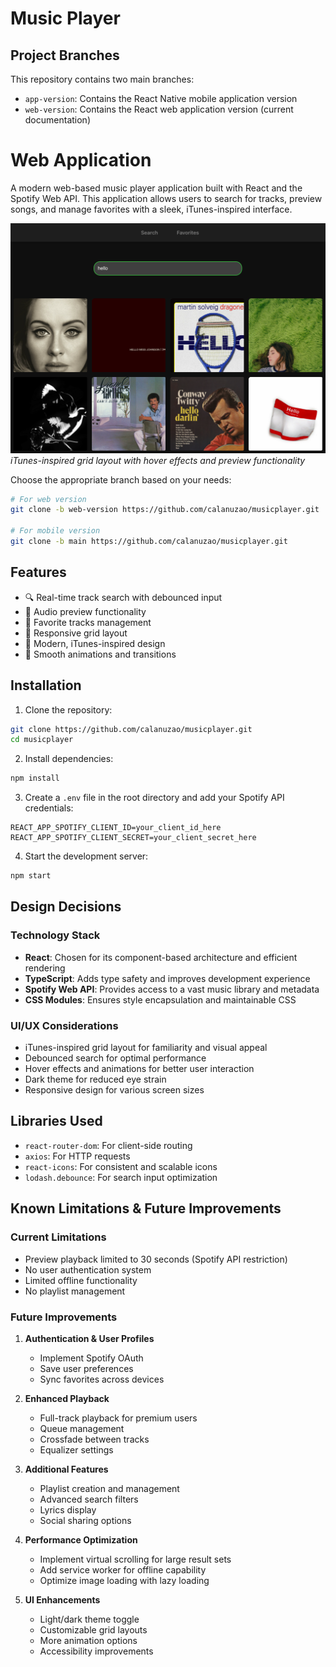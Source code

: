 # Music Player 
## Project Branches

This repository contains two main branches:
- `app-version`: Contains the React Native mobile application version
- `web-version`: Contains the React web application version (current documentation)

# Web Application

A modern web-based music player application built with React and the Spotify Web API. This application allows users to search for tracks, preview songs, and manage favorites with a sleek, iTunes-inspired interface.

![Music Player Demo](demo.png)
*iTunes-inspired grid layout with hover effects and preview functionality*

Choose the appropriate branch based on your needs:
```bash
# For web version
git clone -b web-version https://github.com/calanuzao/musicplayer.git

# For mobile version
git clone -b main https://github.com/calanuzao/musicplayer.git
```

## Features

- 🔍 Real-time track search with debounced input
- 🎵 Audio preview functionality
- 💟 Favorite tracks management
- 📱 Responsive grid layout
- 🎨 Modern, iTunes-inspired design
- 🔄 Smooth animations and transitions

## Installation

1. Clone the repository:
```bash
git clone https://github.com/calanuzao/musicplayer.git
cd musicplayer
```

2. Install dependencies:
```bash
npm install
```

3. Create a `.env` file in the root directory and add your Spotify API credentials:
```
REACT_APP_SPOTIFY_CLIENT_ID=your_client_id_here
REACT_APP_SPOTIFY_CLIENT_SECRET=your_client_secret_here
```

4. Start the development server:
```bash
npm start
```

## Design Decisions

### Technology Stack
- **React**: Chosen for its component-based architecture and efficient rendering
- **TypeScript**: Adds type safety and improves development experience
- **Spotify Web API**: Provides access to a vast music library and metadata
- **CSS Modules**: Ensures style encapsulation and maintainable CSS

### UI/UX Considerations
- iTunes-inspired grid layout for familiarity and visual appeal
- Debounced search for optimal performance
- Hover effects and animations for better user interaction
- Dark theme for reduced eye strain
- Responsive design for various screen sizes

## Libraries Used

- `react-router-dom`: For client-side routing
- `axios`: For HTTP requests
- `react-icons`: For consistent and scalable icons
- `lodash.debounce`: For search input optimization

## Known Limitations & Future Improvements

### Current Limitations
- Preview playback limited to 30 seconds (Spotify API restriction)
- No user authentication system
- Limited offline functionality
- No playlist management

### Future Improvements
1. **Authentication & User Profiles**
   - Implement Spotify OAuth
   - Save user preferences
   - Sync favorites across devices

2. **Enhanced Playback**
   - Full-track playback for premium users
   - Queue management
   - Crossfade between tracks
   - Equalizer settings

3. **Additional Features**
   - Playlist creation and management
   - Advanced search filters
   - Lyrics display
   - Social sharing options

4. **Performance Optimization**
   - Implement virtual scrolling for large result sets
   - Add service worker for offline capability
   - Optimize image loading with lazy loading

5. **UI Enhancements**
   - Light/dark theme toggle
   - Customizable grid layouts
   - More animation options
   - Accessibility improvements
